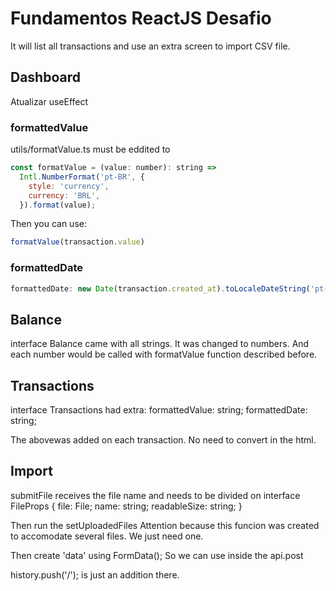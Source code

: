 # Fundamentos ReactJS Desafio
It will list all transactions and use an extra screen to import CSV file.

## Dashboard
Atualizar useEffect

### formattedValue
utils/formatValue.ts must be eddited to
```js
const formatValue = (value: number): string =>
  Intl.NumberFormat('pt-BR', {
    style: 'currency',
    currency: 'BRL',
  }).format(value);
  ```

Then you can use:
```js
formatValue(transaction.value)
```

### formattedDate
```js
formattedDate: new Date(transaction.created_at).toLocaleDateString('pt-BR')
```

## Balance
interface Balance came with all strings.
It was changed to numbers.  And each number would be called with formatValue function described before.

## Transactions
interface Transactions had extra:
  formattedValue: string;
  formattedDate: string;

The abovewas added on each transaction. No need to convert in the html.

## Import
submitFile receives the file name and needs to be divided on
interface FileProps {
  file: File;
  name: string;
  readableSize: string;
}

Then run the setUploadedFiles
Attention because this funcion was created to accomodate several files.
We just need one.

Then create 'data' using FormData();
So we can use inside the api.post

history.push('/'); is just an addition there.

